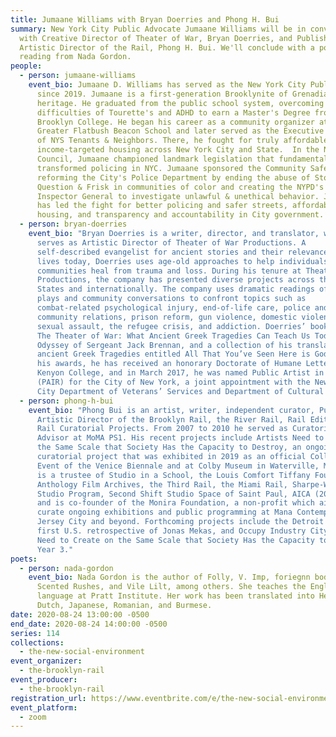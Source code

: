 ```yaml
---
title: Jumaane Williams with Bryan Doerries and Phong H. Bui
summary: New York City Public Advocate Jumaane Williams will be in conversation
  with Creative Director of Theater of War, Bryan Doerries, and Publisher and
  Artistic Director of the Rail, Phong H. Bui. We'll conclude with a poetry
  reading from Nada Gordon.
people:
  - person: jumaane-williams
    event_bio: Jumaane D. Williams has served as the New York City Public Advocate
      since 2019. Jumaane is a first-generation Brooklynite of Grenadian
      heritage. He graduated from the public school system, overcoming the
      difficulties of Tourette's and ADHD to earn a Master's Degree from
      Brooklyn College. He began his career as a community organizer at the
      Greater Flatbush Beacon School and later served as the Executive Director
      of NYS Tenants & Neighbors. There, he fought for truly affordable,
      income-targeted housing across New York City and State.  In the NYC
      Council, Jumaane championed landmark legislation that fundamentally
      transformed policing in NYC. Jumaane sponsored the Community Safety Act,
      reforming the City's Police Department by ending the abuse of Stop,
      Question & Frisk in communities of color and creating the NYPD's Office of
      Inspector General to investigate unlawful & unethical behavior. Jumaane
      has led the fight for better policing and safer streets, affordable
      housing, and transparency and accountability in City government.
  - person: bryan-doerries
    event_bio: "Bryan Doerries is a writer, director, and translator, who currently
      serves as Artistic Director of Theater of War Productions. A
      self-described evangelist for ancient stories and their relevance to our
      lives today, Doerries uses age-old approaches to help individuals and
      communities heal from trauma and loss. During his tenure at Theater of War
      Productions, the company has presented diverse projects across the United
      States and internationally. The company uses dramatic readings of seminal
      plays and community conversations to confront topics such as
      combat-related psychological injury, end-of-life care, police and
      community relations, prison reform, gun violence, domestic violence,
      sexual assault, the refugee crisis, and addiction. Doerries’ books include
      The Theater of War: What Ancient Greek Tragedies Can Teach Us Today, The
      Odyssey of Sergeant Jack Brennan, and a collection of his translations of
      ancient Greek Tragedies entitled All That You’ve Seen Here is God. Among
      his awards, he has received an honorary Doctorate of Humane Letters from
      Kenyon College, and in March 2017, he was named Public Artist in Residence
      (PAIR) for the City of New York, a joint appointment with the New York
      City Department of Veterans’ Services and Department of Cultural Affairs."
  - person: phong-h-bui
    event_bio: "Phong Bui is an artist, writer, independent curator, Publisher and
      Artistic Director of the Brooklyn Rail, the River Rail, Rail Editions, and
      Rail Curatorial Projects. From 2007 to 2010 he served as Curatorial
      Advisor at MoMA PS1. His recent projects include Artists Need to Create on
      the Same Scale that Society Has the Capacity to Destroy, an ongoing
      curatorial project that was exhibited in 2019 as an official Collateral
      Event of the Venice Biennale and at Colby Museum in Waterville, Maine. He
      is a trustee of Studio in a School, the Louis Comfort Tiffany Foundation,
      Anthology Film Archives, the Third Rail, the Miami Rail, Sharpe-Walentas
      Studio Program, Second Shift Studio Space of Saint Paul, AICA (2007-2020),
      and is co-founder of the Monira Foundation, a non-profit which aims to
      curate ongoing exhibitions and public programming at Mana Contemporary in
      Jersey City and beyond. Forthcoming projects include the Detroit Rail, the
      first U.S. retrospective of Jonas Mekas, and Occupy Industry City: Artists
      Need to Create on the Same Scale that Society Has the Capacity to Destroy,
      Year 3."
poets:
  - person: nada-gordon
    event_bio: Nada Gordon is the author of Folly, V. Imp, foriegnn bodie, Swoon,
      Scented Rushes, and Vile Lilt, among others. She teaches the English
      language at Pratt Institute. Her work has been translated into Hebrew,
      Dutch, Japanese, Romanian, and Burmese.
date: 2020-08-24 13:00:00 -0500
end_date: 2020-08-24 14:00:00 -0500
series: 114
collections:
  - the-new-social-environment
event_organizer:
  - the-brooklyn-rail
event_producer:
  - the-brooklyn-rail
registration_url: https://www.eventbrite.com/e/the-new-social-environment-114-jumaane-williams-tickets-117593741045
event_platform:
  - zoom
---
```

